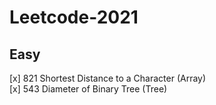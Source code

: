 # Leetcode-2021

## Easy 
[x] 821 Shortest Distance to a Character (Array) <br>
[x] 543 Diameter of Binary Tree (Tree)
